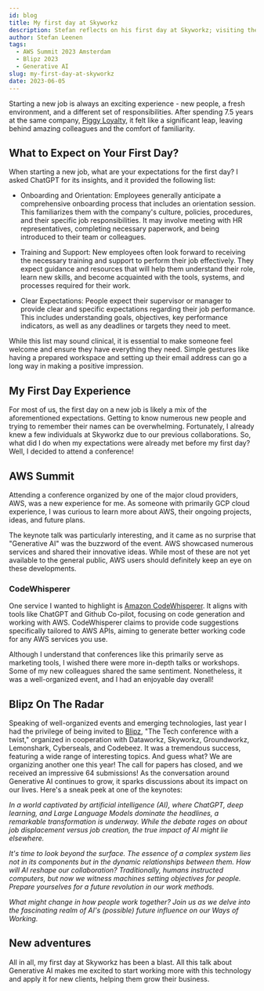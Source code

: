 ```yaml
---
id: blog
title: My first day at Skyworkz
description: Stefan reflects on his first day at Skyworkz; visiting the AWS Summit in Amsterdam and looking ahead to Blipz Conference.
author: Stefan Leenen
tags:
  - AWS Summit 2023 Amsterdam
  - Blipz 2023
  - Generative AI
slug: my-first-day-at-skyworkz
date: 2023-06-05
---
```


Starting a new job is always an exciting experience - new people, a fresh environment, and a different set of responsibilities. After spending 7.5 years at the same company, [Piggy Loyalty](https://www.piggy.eu), it felt like a significant leap, leaving behind amazing colleagues and the comfort of familiarity.

## What to Expect on Your First Day?

When starting a new job, what are your expectations for the first day? I asked ChatGPT for its insights, and it provided the following list:

* Onboarding and Orientation: Employees generally anticipate a comprehensive onboarding process that includes an orientation session. This familiarizes them with the company's culture, policies, procedures, and their specific job responsibilities. It may involve meeting with HR representatives, completing necessary paperwork, and being introduced to their team or colleagues.

* Training and Support: New employees often look forward to receiving the necessary training and support to perform their job effectively. They expect guidance and resources that will help them understand their role, learn new skills, and become acquainted with the tools, systems, and processes required for their work.

* Clear Expectations: People expect their supervisor or manager to provide clear and specific expectations regarding their job performance. This includes understanding goals, objectives, key performance indicators, as well as any deadlines or targets they need to meet.

While this list may sound clinical, it is essential to make someone feel welcome and ensure they have everything they need. Simple gestures like having a prepared workspace and setting up their email address can go a long way in making a positive impression.

## My First Day Experience
For most of us, the first day on a new job is likely a mix of the aforementioned expectations. Getting to know numerous new people and trying to remember their names can be overwhelming. Fortunately, I already knew a few individuals at Skyworkz due to our previous collaborations. So, what did I do when my expectations were already met before my first day? Well, I decided to attend a conference!

## AWS Summit
Attending a conference organized by one of the major cloud providers, AWS, was a new experience for me. As someone with primarily GCP cloud experience, I was curious to learn more about AWS, their ongoing projects, ideas, and future plans.

The keynote talk was particularly interesting, and it came as no surprise that "Generative AI" was the buzzword of the event. AWS showcased numerous services and shared their innovative ideas. While most of these are not yet available to the general public, AWS users should definitely keep an eye on these developments.

### CodeWhisperer
One service I wanted to highlight is [Amazon CodeWhisperer](https://aws.amazon.com/codewhisperer/). It aligns with tools like ChatGPT and Github Co-pilot, focusing on code generation and working with AWS. CodeWhisperer claims to provide code suggestions specifically tailored to AWS APIs, aiming to generate better working code for any AWS services you use.

Although I understand that conferences like this primarily serve as marketing tools, I wished there were more in-depth talks or workshops. Some of my new colleagues shared the same sentiment. Nonetheless, it was a well-organized event, and I had an enjoyable day overall!

## Blipz On The Radar
Speaking of well-organized events and emerging technologies, last year I had the privilege of being invited to [Blipz](https://www.blipz.io/), "The Tech conference with a twist," organized in cooperation with Dataworkz, Skyworkz, Groundworkz, Lemonshark, Cyberseals, and Codebeez. It was a tremendous success, featuring a wide range of interesting topics. And guess what? We are organizing another one this year! The call for papers has closed, and we received an impressive 64 submissions! As the conversation around Generative AI continues to grow, it sparks discussions about its impact on our lives. Here's a sneak peek at one of the keynotes:

*In a world captivated by artificial intelligence (AI), where ChatGPT, deep learning, and Large Language Models dominate the headlines, a remarkable transformation is underway. While the debate rages on about job displacement versus job creation, the true impact of AI might lie elsewhere.*

*It's time to look beyond the surface. The essence of a complex system lies not in its components but in the dynamic relationships between them. How will AI reshape our collaboration? Traditionally, humans instructed computers, but now we witness machines setting objectives for people. Prepare yourselves for a future revolution in our work methods.*

*What might change in how people work together? Join us as we delve into the fascinating realm of AI's (possible) future influence on our Ways of Working.*

## New adventures

All in all, my first day at Skyworkz has been a blast. All this talk about Generative AI makes me excited to start working more with this technology and apply it for new clients, helping them grow their business.